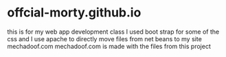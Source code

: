 # offcial-morty.github.io
this is for my web app development class 
I used boot strap for some of the css and I use apache to directly move files from net beans to my site mechadoof.com 
mechadoof.com is made with the files from this project
